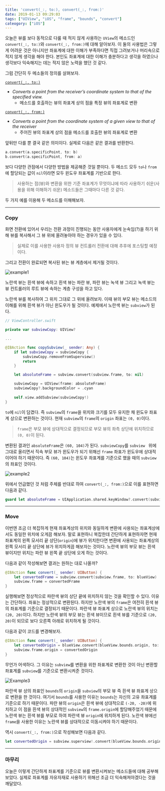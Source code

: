 ```yaml
---
title: 'convert(_:, to:), convert(_:, from:)'
date: 2019-01-13 09:29:03
tags: ["UIView", "iOS", "frame", "bounds", "convert"]
cateogory: ["iOS"]
---
```


오늘은 뷰를 보다 동적으로 다룰 때 적지 않게 사용하는 `UView`의 메소드인 `convert(_:, to:)`와 `convert(_:, from:)`에 대해 알아보자. 이 둘의 사용법은 그렇게 어려운 것은 아니지만 좌표계에 대한 이해가 부족하다면 직접 그려보거나 머리속으로 적지 않게 생각을 해야 한다. 본인도 좌표계에 대한 이해가 충분하다고 생각을 하였으나 생각보다 익숙해지는 데는 적지 않은 노력을 했던 것 같다. 

그럼 간단히 두 메소들의 정의를 살펴보자.

[`convert(_:, to:)`](https://developer.apple.com/documentation/uikit/uiview/1622442-convert)

- *Converts a point from the receiver’s coordinate system to that of the specified view.*
  - 메소드를 호출하는 뷰의 좌표계 상의 점을 특정 뷰의 좌표계로 변환

[`convert(_:, from:)`](https://developer.apple.com/documentation/uikit/uiview/1622424-convert)

- *Converts a point from the coordinate system of a given view to that of the receiver*
  - 주어진 뷰의 좌표계 상의 점을 메소드를 호출한 뷰의 좌표계로 변환

앞뒤만 다를 뿐 결국 같은 의미이다. 실제로 다음은 같은 결과를 반환한다. 

```swift
a.convert(a.specificPoint, to: b)
b.convert(a.specificPoint, from: a)
```

보다 다양한 관점에서 다양한 방법을 제공해준 것일 뿐이다. 두 메소드 모두 `to`나 `from`에 할당되는 값이 `nil`이라면 모두 윈도우 좌표계를 기반으로 한다.

> 사용하는 점(뷰)와 변환을 위한 기준 좌표계가 무엇이냐에 따라 사용하기 쉬운(사용을 위해 이해하기 쉬운) 메소드들은 그때마다 다른 것 같다. 

두 가지 예를 이용해 두 메소드를 이해해보자.

---

### Copy

화면 전환에 있어서 우리는 전환 과정이 진행되는 동안 사용자에게 눈속임(?)을 하기 위해 뷰를 복사해서 그 뷰 위에 올려놓아야 하는 경우가 있을 수 있다. 

> 실제로 이를 사용한 사용자 정의 뷰 컨트롤러 전환에 대해 추후에 포스팅할 예정이다. 

그리고 전환이 완료되면 복사된 뷰는 뷰 계층에서 제거될 것이다. 

![example1](https://ehdrjsdlzzzz.github.io/2019/01/13/convert-to-convert-from/example1.png)

노란색 뷰는 흰색 뷰에 속하고 흰색 뷰는 파란 뷰, 파란 뷰는 녹색 뷰 그리고 녹색 뷰는 뷰 컨트롤러의 루트 뷰에 속하는 계층 구성을 하고 있다.

노란색 뷰를 복사하여 그 위치 그대로 그 위에 올려보자. 이때 뷰의 부모 뷰는 메소드의 이해를 위해 흰색 뷰가 아닌 윈도우가 될 것이다. 예제에서 노란색 뷰는 `subview`가 된다.

```swift
// ViewController.swift

private var subviewCopy: UIView?

...

@IBAction func copySubview(_ sender: Any) {
    if let subviewCopy = subviewCopy {
        subviewCopy.removeFromSuperview()
        return
    }

    let absoluteFrame = subview.convert(subview.frame, to: nil)

    subviewCopy = UIView(frame: absoluteFrame)
    subviewCopy?.backgroundColor = .cyan
    
    self.view.addSubview(subviewCopy!)
}
```

`to`에 `nil`이 담겼다. 즉 `subview`의 `frame`을 위치와 크기를 모두 유지한 채 윈도우 좌표계 상으로 변환하는 것이다. 현재 `subview`의 `frame`의 `origin` 좌표는 `(0, 0)`이다.

> `frame`은 부모 뷰에 상대적으로 결정되므로 부모 뷰의 좌측 상단에 위치하므로 `(0, 0)`이 된다.

변환된 결과인 `absoluteFrame`은 `(60, 104)`가 된다. `subviewCopy`를 `subview ` 위에 그대로 올리면서 직속 부모 뷰가 윈도우가 되기 위해선 `frame` 좌표가 윈도우에 상대적이어야 하기 때문이다. 즉 `(60, 104)`는 윈도우 좌표계를 기준으로 했을 때의 `subview`의 좌표인 것이다. 

![example2](https://ehdrjsdlzzzz.github.io/2019/01/13/convert-to-convert-from/example2.png)

위에서 언급했던 것 처럼 주체를 반대로 하여 `convert(_:, from:)`으로 이를 표현하면 다음과 같다.

```swift
guard let absoluteFrame = UIApplication.shared.keyWindow?.convert(subview.frame, from: subview) else { return }
```

---

### Move

이번엔 조금 더 복잡하게 현재 좌표계상의 위치와 동일하게 변환에 사용되는 좌표계상에서도 동일한 위치에 오게끔 해보자. 말로 표현하니 복잡한데 간단하게 표현하자면 현재 좌표계의 왼쪽 모서리 끝 상단(`origin`)에 뷰가 위치한다면 변환에 사용되는 좌표계상의 왼쪽 모서리 끝 상단에 뷰가 위치하게끔 해보자는 것이다. 노란색 뷰의 부모 뷰는 흰색 뷰이지만 위치는 파란 뷰 왼쪽 끝 상단에 오게 하는 것이다.

다음과 같이 작성해보면 결과는 원하는 대로 나올까?

```swift
@IBAction func convert(_ sender: UIButton) {
    let convertedFrame = subview.convert(subview.frame, to: blueView)
    subview.frame = convertedFrame
}
```

실행해보면 정상적으로 파란색 뷰의 상단 끝에 위치하지 않는 것을 확인할 수 있다. 이유는 간단하다. 좌표는 정상적으로 변환된다.  하지만 노란색 뷰의 `frame`은 여전히 흰색 뷰의 좌표계를 기준으로 결정되기 때문이다. 파란색 뷰 좌표계 상으로 노란색 뷰의 위치는 `(20, 20)`이다. 하지만 노란색 뷰의 부모 뷰는 흰색 뷰이므로 흰색 뷰를 기준으로 `(20, 20)`이 되므로 보다 오른쪽 아래로 위치하게 될 것이다. 

다음과 같이 코드를 변경해보자.

```swift
@IBAction func convert(_ sender: UIButton) {
    let convertedOrigin = blueView.convert(blueView.bounds.origin, to: subview.superview!)
    subview.frame.origin = convertedOrigin
}
```

무언가 어색하다. 그 이유는 `subview`를 변환을 위한 좌표계로 변환한 것이 아닌 변환할 좌표계를 `subview`를 기준으로 변환시켜준 것이다.

![Example3](https://ehdrjsdlzzzz.github.io/2019/01/13/convert-to-convert-from/example3.png)

파란색 뷰 상의 좌표인 `bounds`의 `origin`을 `subview`의 부모 뷰 즉 흰색 뷰 좌표계 상으로 변환을 한 것이다. 여기서 `bounds`를 사용한 이유는 `bounds`는 자신의 고유 좌표계를 기준으로 하기 때문이다. 파란 뷰의 `origin`은 흰색 뷰에 상대적으로 `(-20, -20)`에 위치하고 이 점을 흰색 뷰의 상대적인 `subview`의 `frame.origin`에 할당해주었기 때문에 노란색 뷰는 흰색 뷰를 부모로 하여 파란색 뷰 `origin`에 위치하게 된다. 노란색 뷰에선 `frame`을 사용한 이유는 노란색 뷰를 상대적으로 이동시켜야 하기 때문이다.

역시 `convert(_:, from:)`으로 작성해보면 다음과 같다.

```swift
let convertedOrigin = subview.superview!.convert(blueView.bounds.origin, from: blueView) 
```

---

### 마무리

오늘은 이렇게 간단하게 좌표계를 기준으로 뷰를 변환시켜보는 메소드들에 대해 공부해보았다. 실제로 좌표계를 자유자재로 사용하기 위해선 조금 더 익숙해져야겠다는 것을 깨달았다. 